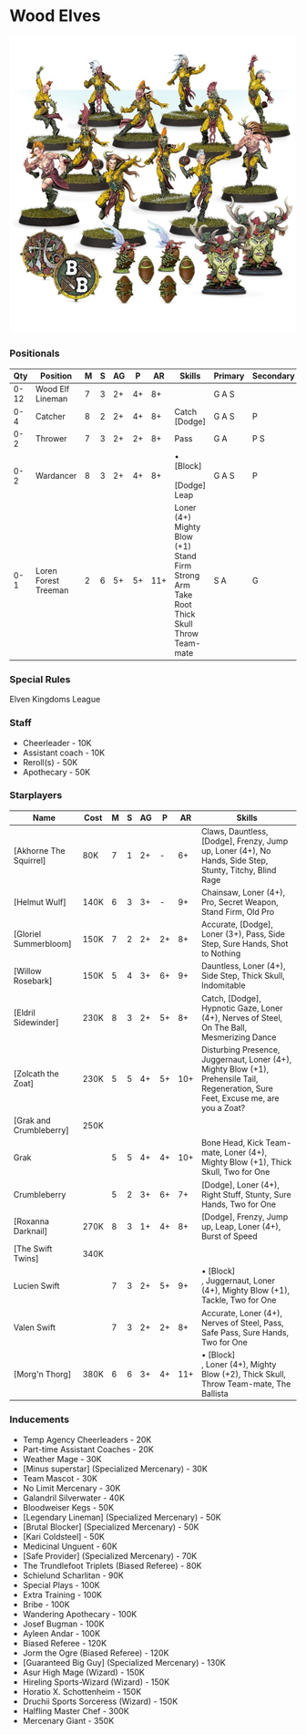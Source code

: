 ﻿# Wood Elves

![](../media/teams/BBAtherlornAvengersTeam01.jpg)

### Positionals
| Qty  | Position            | M | S | AG | P | AR | Skills                                 | Primary | Secondary | Cost |
| ---- | ------------------- | - | - | -- | - | -- | -------------------------------------- | ------- | --------- | ---- |
| 0-12 | Wood Elf Lineman    | 7 | 3 | 2+ | 4+ | 8+ |                                        | G A S   |           | 70K  |
| 0-4  | Catcher             | 8 | 2 | 2+ | 4+ | 8+ | Catch<br>[Dodge]                         | G A S   | P         | 90K  |
| 0-2  | Thrower             | 7 | 3 | 2+ | 2+ | 8+ | Pass                                   | G A     | P S       | 95K  |
| 0-2  | Wardancer           | 8 | 3 | 2+ | 4+ | 8+ | • [Block] <br><br>[Dodge]<br>Leap                 | G A S   | P         | 125K |
| 0-1  | Loren Forest Treeman| 2 | 6 | 5+ | 5+ | 11+| Loner (4+)<br>Mighty Blow (+1)<br>Stand Firm<br>Strong Arm<br>Take Root<br>Thick Skull<br>Throw Team-mate | S A | G         | 120K |

### Special Rules
Elven Kingdoms League

### Staff
* Cheerleader - 10K
* Assistant coach - 10K
* Reroll(s) - 50K
* Apothecary  - 50K

### Starplayers
Name | Cost | M | S | AG | P | AR | Skills
---|---|---|---|---|---|---|---
[Akhorne The Squirrel] | 80K | 7 | 1 | 2+ | - | 6+ | Claws, Dauntless, [Dodge], Frenzy, Jump up, Loner (4+), No Hands, Side Step, Stunty, Titchy, Blind Rage
[Helmut Wulf] | 140K | 6 | 3 | 3+ | - | 9+ | Chainsaw, Loner (4+), Pro, Secret Weapon, Stand Firm, Old Pro
[Gloriel Summerbloom] | 150K | 7 | 2 | 2+ | 2+ | 8+ | Accurate, [Dodge], Loner (3+), Pass, Side Step, Sure Hands, Shot to Nothing
[Willow Rosebark] | 150K | 5 | 4 | 3+ | 6+ | 9+ | Dauntless, Loner (4+), Side Step, Thick Skull, Indomitable
[Eldril Sidewinder] | 230K | 8 | 3 | 2+ | 5+ | 8+ | Catch, [Dodge], Hypnotic Gaze, Loner (4+), Nerves of Steel, On The Ball, Mesmerizing Dance
[Zolcath the Zoat] | 230K | 5 | 5 | 4+ | 5+ | 10+ | Disturbing Presence, Juggernaut, Loner (4+), Mighty Blow (+1), Prehensile Tail, Regeneration, Sure Feet, Excuse me, are you a Zoat?
[Grak and Crumbleberry] | 250K |  |  |  |  |  | 
Grak |  | 5 | 5 | 4+ | 4+ | 10+ | Bone Head, Kick Team-mate, Loner (4+), Mighty Blow (+1), Thick Skull, Two for One
Crumbleberry |  | 5 | 2 | 3+ | 6+ | 7+ | [Dodge], Loner (4+), Right Stuff, Stunty, Sure Hands, Two for One
[Roxanna Darknail] | 270K | 8 | 3 | 1+ | 4+ | 8+ | [Dodge], Frenzy, Jump up, Leap, Loner (4+), Burst of Speed
[The Swift Twins] | 340K |  |  |  |  |  | 
Lucien Swift |  | 7 | 3 | 2+ | 5+ | 9+ | • [Block] <br>, Juggernaut, Loner (4+), Mighty Blow (+1), Tackle, Two for One
Valen Swift |  | 7 | 3 | 2+ | 2+ | 8+ | Accurate, Loner (4+), Nerves of Steel, Pass, Safe Pass, Sure Hands, Two for One
[Morg'n Thorg] | 380K | 6 | 6 | 3+ | 4+ | 11+ | • [Block] <br>, Loner (4+), Mighty Blow (+2), Thick Skull, Throw Team-mate, The Ballista

### Inducements
* Temp Agency Cheerleaders - 20K
* Part-time Assistant Coaches - 20K
* Weather Mage - 30K
* [Minus superstar] (Specialized Mercenary) - 30K
* Team Mascot - 30K
* No Limit Mercenary - 30K
* Galandril Silverwater - 40K
* Bloodweiser Kegs - 50K
* [Legendary Lineman] (Specialized Mercenary) - 50K
* [Brutal Blocker] (Specialized Mercenary) - 50K
* [Kari Coldsteel] - 50K
* Medicinal Unguent - 60K
* [Safe Provider] (Specialized Mercenary) - 70K
* The Trundlefoot Triplets (Biased Referee) - 80K
* Schielund Scharlitan - 90K
* Special Plays - 100K
* Extra Training - 100K
* Bribe - 100K
* Wandering Apothecary - 100K
* Josef Bugman - 100K
* Ayleen Andar - 100K
* Biased Referee - 120K
* Jorm the Ogre (Biased Referee) - 120K
* [Guaranteed Big Guy] (Specialized Mercenary) - 130K
* Asur High Mage (Wizard) - 150K
* Hireling Sports-Wizard (Wizard) - 150K
* Horatio X. Schottenheim - 150K
* Druchii Sports Sorceress (Wizard) - 150K
* Halfling Master Chef - 300K
* Mercenary Giant - 350K